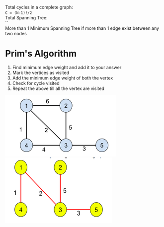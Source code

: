 Total cycles in a complete graph:  
`C = (N-1)!/2`  
Total Spanning Tree:  
``  
More than 1 Minimum Spanning Tree if more than 1 edge exist between any two nodes  

# Prim's Algorithm
1. Find minimum edge weight and add it to your answer
2. Mark the vertices as visited 
3. Add the minimum edge weight of both the vertex
4. Check for cycle visited
5. Repeat the above till all the vertex are visited

![alt text](image.png)
![alt text](image-1.png)